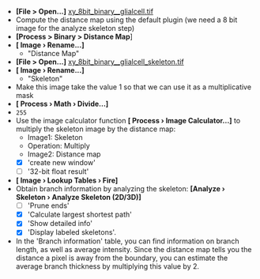 - **[File > Open...]** [xy_8bit_binary__glialcell.tif](https://github.com/NEUBIAS/training-resources/raw/master/image_data/xy_8bit__glialcell/xy_8bit_binary__glialcell.tif)
- Compute the distance map using the default plugin (we need a 8 bit image for the analyze skeleton step)
 - **[Process > Binary > Distance Map**]
- **[ Image › Rename...]**
  - "Distance Map"
- **[File > Open...]** [xy_8bit_binary__glialcell_skeleton.tif](https://github.com/NEUBIAS/training-resources/raw/master/image_data/xy_8bit__glialcell/xy_8bit_binary__glialcell_skeleton.tif)
- **[ Image › Rename...]**
  - "Skeleton"
- Make this image take the value 1 so that we can use it as a multiplicative mask
 - **[ Process › Math › Divide...]**
 - `255`
- Use the image calculator function **[ Process › Image Calculator...]** to multiply the skeleton image by the distance map:
  - Image1: Skeleton
  - Operation: Multiply
  - Image2: Distance map
  - [X] 'create new window'
  - [ ] '32-bit float result'
- **[ Image › Lookup Tables › Fire]**
- Obtain branch information by analyzing the skeleton: **[Analyze › Skeleton › Analyze Skeleton (2D/3D)]**
  - [ ] 'Prune ends'
  - [X] 'Calculate largest shortest path'
  - [X] 'Show detailed info'
  - [x] 'Display labeled skeletons'.
- In the 'Branch information' table, you can find information on branch length, as well as average intensity. Since the distance map tells you the distance a pixel is away from the boundary, you can estimate the average branch thickness by multiplying this value by 2.

